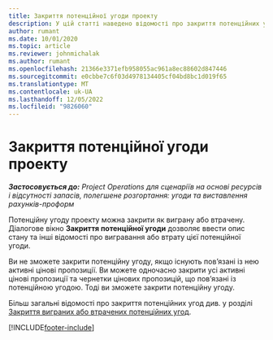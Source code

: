 ```yaml
---
title: Закриття потенційної угоди проекту
description: У цій статті наведено відомості про закриття потенційних угод за проектом.
author: rumant
ms.date: 10/01/2020
ms.topic: article
ms.reviewer: johnmichalak
ms.author: rumant
ms.openlocfilehash: 21366e3371efb958055ac961a8ec88602d847446
ms.sourcegitcommit: e0cbbe7c6f03d4978134405cf04bd8bc1d019f65
ms.translationtype: MT
ms.contentlocale: uk-UA
ms.lasthandoff: 12/05/2022
ms.locfileid: "9826060"
---
```

# <a name="close-a-project-opportunity"></a>Закриття потенційної угоди проекту 

_**Застосовується до:** Project Operations для сценаріїв на основі ресурсів і відсутності запасів, полегшене розгортання: угоди та виставлення рахунків-проформ_

Потенційну угоду проекту можна закрити як виграну або втрачену. Діалогове вікно **Закриття потенційної угоди** дозволяє ввести опис стану та інші відомості про вигравання або втрату цієї потенційної угоди.

Ви не зможете закрити потенційну угоду, якщо існують пов’язані із нею активні цінові пропозиції. Ви можете одночасно закрити усі активні цінові пропозиції та чернетки цінових пропозицій, що пов’язані із потенційною угодою. Тоді ви зможете закрити потенційну угоду.

Більш загальні відомості про закриття потенційних угод див. у розділі [Закриття виграних або втрачених потенційних угод](/dynamics365/sales-enterprise/close-opportunity-won-lost-sales).


[!INCLUDE[footer-include](../includes/footer-banner.md)]
